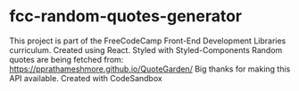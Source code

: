# fcc-random-quotes-generator
This project is part of the FreeCodeCamp Front-End Development Libraries curriculum.
Created using React.
Styled with Styled-Components
Random quotes are being fetched from:
https://pprathameshmore.github.io/QuoteGarden/
Big thanks for making this API available.
Created with CodeSandbox

